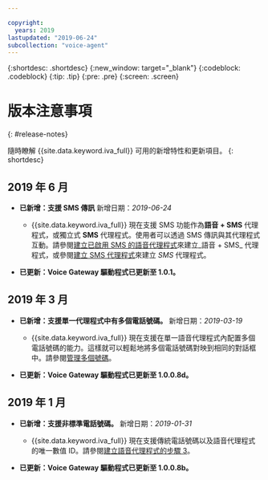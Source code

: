 ```yaml
---

copyright:
  years: 2019
lastupdated: "2019-06-24"
subcollection: "voice-agent"
---
```


{:shortdesc: .shortdesc}
{:new_window: target="_blank"}
{:codeblock: .codeblock}
{:tip: .tip}
{:pre: .pre}
{:screen: .screen}

# 版本注意事項
{: #release-notes}


隨時瞭解 {{site.data.keyword.iva_full}} 可用的新增特性和更新項目。
{: shortdesc}

## 2019 年 6 月

- **已新增：支援 SMS 傳訊** 新增日期：_2019-06-24_

  - {{site.data.keyword.iva_full}} 現在支援 SMS 功能作為**語音 + SMS** 代理程式，或獨立式 **SMS** 代理程式。使用者可以透過 SMS 傳訊與其代理程式互動。請參閱[建立已啟用 SMS 的語音代理程式](/docs/services/voice-agent?topic=voice-agent-sms_config_instance)來建立_語音 + SMS_ 代理程式，或參閱[建立 SMS 代理程式](/docs/services/voice-agent?topic=voice-agent-config_sms_instance)來建立 _SMS_ 代理程式。

- **已更新：Voice Gateway 驅動程式已更新至 1.0.1。**

## 2019 年 3 月

- **已新增：支援單一代理程式中有多個電話號碼。** 新增日期：_2019-03-19_

  - {{site.data.keyword.iva_full}} 現在支援在單一語音代理程式內配置多個電話號碼的能力。這樣就可以輕鬆地將多個電話號碼對映到相同的對話框中。請參閱[管理多個號碼](/docs/services/voice-agent?topic=voice-agent-multi_num#multi_num)。

- **已更新：Voice Gateway 驅動程式已更新至 1.0.0.8d。**

## 2019 年 1 月

- **已新增：支援非標準電話號碼。** 新增日期：_2019-01-31_

  - {{site.data.keyword.iva_full}} 現在支援傳統電話號碼以及語音代理程式的唯一數值 ID。請參閱[建立語音代理程式的步驟 3](/docs/services/voice-agent?topic=voice-agent-config_instance#create_instance)。

- **已更新：Voice Gateway 驅動程式已更新至 1.0.0.8b。**
